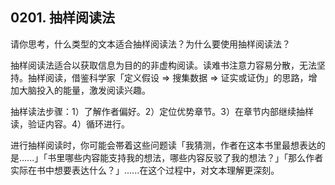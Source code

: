 ## 0201. 抽样阅读法

请你思考，什么类型的文本适合抽样阅读法？为什么要使用抽样阅读法？

抽样阅读法适合以获取信息为目的的非虚构阅读。读难书注意力容易分散，无法坚持。抽样阅读，借鉴科学家「定义假设 => 搜集数据 => 证实或证伪」的思路，增加大脑投入的能量，激发阅读兴趣。

抽样读法步骤：1）了解作者偏好。2）定位优势章节。3）在章节内部继续抽样读，验证内容。4）循环进行。

进行抽样阅读时，你可能会帯着这些问题读「我猜测，作者在这本书里最想表达的是......」「书里哪些内容能支持我的想法，哪些内容反驳了我的想法？」「那么作者实际在书中想要表达什么？」......在这个过程中，对文本理解更深刻。